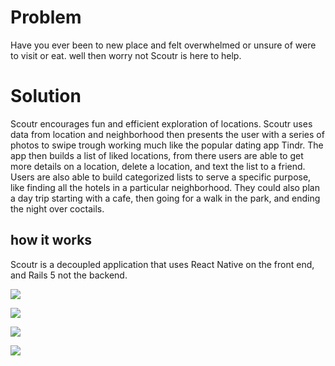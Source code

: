 # Problem 
Have you ever been to new place and felt overwhelmed or unsure of were to visit or eat. well then worry not Scoutr is here to help.
# Solution 
Scoutr encourages fun and efficient exploration of locations. Scoutr uses data from location and neighborhood then presents the user with a series of photos to swipe trough working much like the popular dating app Tindr. The app then builds a list of liked locations, from there users are able to get more details on a location, delete a location, and text the list to a friend. Users are also able to build categorized lists to serve a specific purpose, like  finding all the hotels in a particular neighborhood. They could also plan a day trip starting with a cafe, then going for a walk in the park, and ending the night over coctails.

## how it works
Scoutr is a decoupled application that uses React Native on the front end, and Rails 5 not the backend.



![](https://media.giphy.com/media/24b4l5X0RUQyA/giphy.gif)


![](https://media.giphy.com/media/TqtjC6ia8Mp5C/giphy.gif)


![](https://media.giphy.com/media/LaawXYtsqg9ZS/giphy.gif)


![](https://media.giphy.com/media/K676XmQo4DcUU/giphy.gif)


